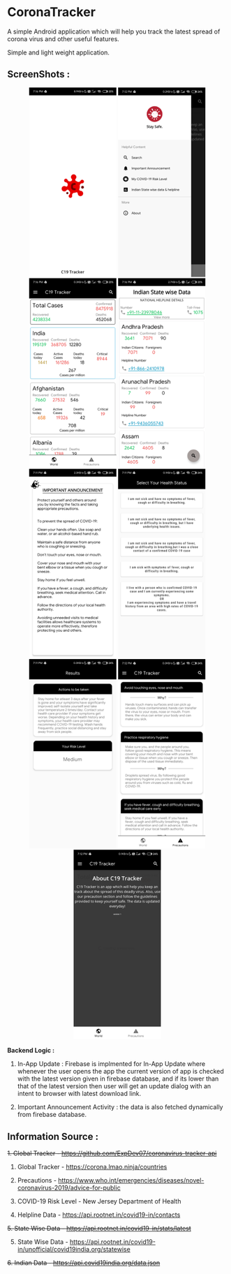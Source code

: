 # CoronaTracker



A simple Android application which will help you track the latest spread of corona virus and other useful features.

Simple and light weight application.

ScreenShots :
-------------
<div align="center">
    <img src="Screenshots/1.jpg" width="200px"</img> 
    <img src="Screenshots/2.jpg" width="200px"</img>
 <img src="Screenshots/3.jpg" width="200px"</img>
 <img src="Screenshots/4.jpg" width="200px"</img>
 <img src="Screenshots/5.jpg" width="200px"</img>
  <img src="Screenshots/6.jpg" width="200px"</img>
  <img src="Screenshots/7.jpg" width="200px"</img>
  <img src="Screenshots/8.jpg" width="200px"</img>
  <img src="Screenshots/9.jpg" width="200px"</img>
 
</div>

<b>Backend Logic :</b> 

1. In-App Update : Firebase is implmented for In-App Update where whenever the user opens the app the current version of app is checked with the latest version given in firebase database, and if its lower than that of the latest version then user will get an update dialog with an intent to browser with latest download link.

2. Important Announcement Activity : the data is also fetched dynamically from firebase database. 

<b>Information Source :</b> 
----------------------------
<del>1. Global Tracker - https://github.com/ExpDev07/coronavirus-tracker-api<del>
 
1. Global Tracker - https://corona.lmao.ninja/countries

2. Precautions - https://www.who.int/emergencies/diseases/novel-coronavirus-2019/advice-for-public

3. COVID-19 Risk Level - New Jersey Department of Health 

4. Helpline Data - https://api.rootnet.in/covid19-in/contacts

<del>5. State Wise Data - https://api.rootnet.in/covid19-in/stats/latest<del>

5. State Wise Data - https://api.rootnet.in/covid19-in/unofficial/covid19india.org/statewise

<del>6. Indian Data - https://api.covid19india.org/data.json<del>

